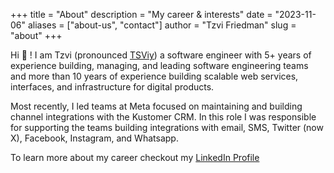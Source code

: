 +++
title = "About"
description = "My career & interests"
date = "2023-11-06"
aliases = ["about-us", "contact"]
author = "Tzvi Friedman"
slug = "about"
+++

Hi :wave: ! I am Tzvi (pronounced [TSViy](https://www.howtopronounce.com/tzvi)) a software engineer with 5+ years of experience building, managing, and leading software engineering teams and more than 10 years of experience building scalable web services, interfaces, and infrastructure for digital products.

Most recently, I led teams at Meta focused on maintaining and building channel integrations with the Kustomer CRM. In this role I was responsible for supporting the teams building integrations with email, SMS, Twitter (now X), Facebook, Instagram, and Whatsapp.

To learn more about my career checkout my [LinkedIn Profile](https://www.linkedin.com/in/tzvi-dev/)